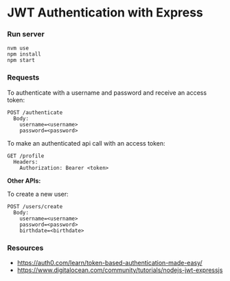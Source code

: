 # JWT Authentication with Express

### Run server
```
nvm use
npm install
npm start
```

### Requests
To authenticate with a username and password and receive an access token:
```
POST /authenticate
  Body:
    username=<username>
    password=<password>
```

To make an authenticated api call with an access token:
```
GET /profile
  Headers:
    Authorization: Bearer <token>
```

**Other APIs:**

To create a new user:
```
POST /users/create
  Body:
    username=<username>
    password=<password>
    birthdate=<birthdate>
```

### Resources
- https://auth0.com/learn/token-based-authentication-made-easy/
- https://www.digitalocean.com/community/tutorials/nodejs-jwt-expressjs
